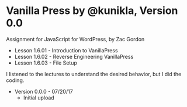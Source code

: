 # Vanilla Press by @kunikla, Version 0.0

Assignment for JavaScript for WordPress, by Zac Gordon
* Lesson 1.6.01 - Introduction to VanillaPress
* Lesson 1.6.02 - Reverse Engineering VanillaPress
* Lesson 1.6.03 - File Setup

I listened to the lectures to understand the desired behavior, but I did the coding.

* Version 0.0.0 - 07/20/17
    * Initial upload